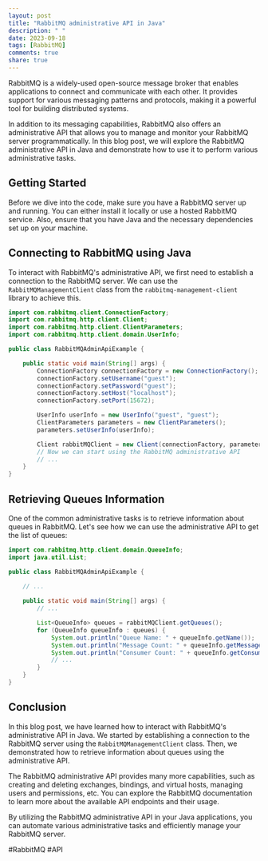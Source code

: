 ```yaml
---
layout: post
title: "RabbitMQ administrative API in Java"
description: " "
date: 2023-09-18
tags: [RabbitMQ]
comments: true
share: true
---
```


RabbitMQ is a widely-used open-source message broker that enables applications to connect and communicate with each other. It provides support for various messaging patterns and protocols, making it a powerful tool for building distributed systems.

In addition to its messaging capabilities, RabbitMQ also offers an administrative API that allows you to manage and monitor your RabbitMQ server programmatically. In this blog post, we will explore the RabbitMQ administrative API in Java and demonstrate how to use it to perform various administrative tasks.

## Getting Started

Before we dive into the code, make sure you have a RabbitMQ server up and running. You can either install it locally or use a hosted RabbitMQ service. Also, ensure that you have Java and the necessary dependencies set up on your machine.

## Connecting to RabbitMQ using Java

To interact with RabbitMQ's administrative API, we first need to establish a connection to the RabbitMQ server. We can use the `RabbitMQManagementClient` class from the `rabbitmq-management-client` library to achieve this.

```java
import com.rabbitmq.client.ConnectionFactory;
import com.rabbitmq.http.client.Client;
import com.rabbitmq.http.client.ClientParameters;
import com.rabbitmq.http.client.domain.UserInfo;

public class RabbitMQAdminApiExample {

    public static void main(String[] args) {
        ConnectionFactory connectionFactory = new ConnectionFactory();
        connectionFactory.setUsername("guest");
        connectionFactory.setPassword("guest");
        connectionFactory.setHost("localhost");
        connectionFactory.setPort(15672);

        UserInfo userInfo = new UserInfo("guest", "guest");
        ClientParameters parameters = new ClientParameters();
        parameters.setUserInfo(userInfo);

        Client rabbitMQClient = new Client(connectionFactory, parameters);
        // Now we can start using the RabbitMQ administrative API
        // ...
    }
}
```

## Retrieving Queues Information

One of the common administrative tasks is to retrieve information about queues in RabbitMQ. Let's see how we can use the administrative API to get the list of queues:

```java
import com.rabbitmq.http.client.domain.QueueInfo;
import java.util.List;

public class RabbitMQAdminApiExample {
    
    // ...

    public static void main(String[] args) {
        // ...

        List<QueueInfo> queues = rabbitMQClient.getQueues();
        for (QueueInfo queueInfo : queues) {
            System.out.println("Queue Name: " + queueInfo.getName());
            System.out.println("Message Count: " + queueInfo.getMessages());
            System.out.println("Consumer Count: " + queueInfo.getConsumerCount());
            // ...
        }
    }
}
```

## Conclusion

In this blog post, we have learned how to interact with RabbitMQ's administrative API in Java. We started by establishing a connection to the RabbitMQ server using the `RabbitMQManagementClient` class. Then, we demonstrated how to retrieve information about queues using the administrative API.

The RabbitMQ administrative API provides many more capabilities, such as creating and deleting exchanges, bindings, and virtual hosts, managing users and permissions, etc. You can explore the RabbitMQ documentation to learn more about the available API endpoints and their usage.

By utilizing the RabbitMQ administrative API in your Java applications, you can automate various administrative tasks and efficiently manage your RabbitMQ server.

#RabbitMQ #API